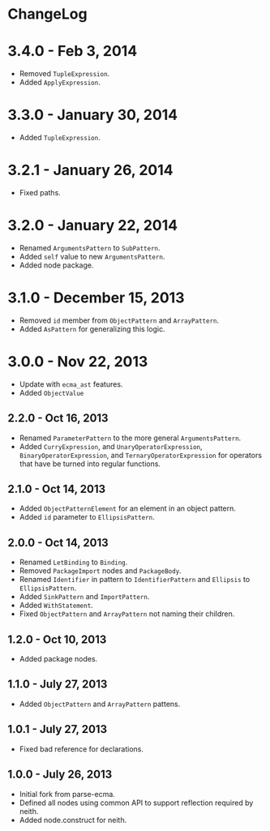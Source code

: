 # ChangeLog #

# 3.4.0 - Feb 3, 2014
* Removed `TupleExpression`.
* Added `ApplyExpression`.

# 3.3.0 - January 30, 2014
* Added `TupleExpression`.

# 3.2.1 - January 26, 2014
* Fixed paths.

# 3.2.0 - January 22, 2014
* Renamed `ArgumentsPattern` to `SubPattern`.
* Added `self` value to new `ArgumentsPattern`.
* Added node package.

# 3.1.0 - December 15, 2013
* Removed `id` member from `ObjectPattern` and `ArrayPattern`.
* Added `AsPattern` for generalizing this logic.

# 3.0.0 - Nov 22, 2013
* Update with `ecma_ast` features.
* Added `ObjectValue`

## 2.2.0 - Oct 16, 2013
* Renamed `ParameterPattern` to the more general `ArgumentsPattern`.
* Added `CurryExpression`, and `UnaryOperatorExpression`, `BinaryOperatorExpression`,
  and `TernaryOperatorExpression` for operators that have be turned into regular
  functions.

## 2.1.0 - Oct 14, 2013
* Added `ObjectPatternElement` for an element in an object pattern.
* Added `id` parameter to `EllipsisPattern`.

## 2.0.0 - Oct 14, 2013
* Renamed `LetBinding` to `Binding`.
* Removed `PackageImport` nodes and `PackageBody`.
* Renamed `Identifier` in pattern to `IdentifierPattern` and `Ellipsis` to `EllipsisPattern`.
* Added `SinkPattern` and `ImportPattern`.
* Added `WithStatement`.
* Fixed `ObjectPattern` and `ArrayPattern` not naming their children.

## 1.2.0 - Oct 10, 2013
* Added package nodes.

## 1.1.0 - July 27, 2013
* Added `ObjectPattern` and `ArrayPattern` pattens.

## 1.0.1 - July 27, 2013
* Fixed bad reference for declarations.

## 1.0.0 - July 26, 2013
* Initial fork from parse-ecma.
* Defined all nodes using common API to support reflection required by neith.
* Added node.construct for neith.